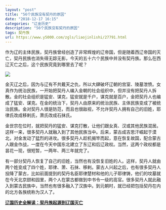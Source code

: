 ```yaml
---
layout: "post"
title: "56个民族没有契丹的原因"
date: "2018-12-17 16:15"
categories: "辽金历史"
description: "56个民族没有契丹的原因"
tags: 契丹族
url: https://www.y5000.com/zgls/liaojinlishi/27791.html
---
```






作为辽的主体民族，契丹族曾经创造了非常辉煌的辽帝国，但是随着西辽帝国的灭亡，契丹民族也消失得无踪无影，今天的五十六个民族中并没有契丹族。那么在西辽灭亡之后，这个民族究竟到哪里去了呢？

![](https://img.y5000.com/uploads/allimg/180118/8-1P11Q31352114.jpg)

金灭辽之后，因为与辽有不共戴天之仇，所以大肆破坏辽朝的宫室、陵墓泄愤。女真作为统治民族，一开始把契丹人编入金朝的社会组织中，但并没有把契丹人拆散。金的社会组织是猛安、谋克，猛安就是千户，谋克就是百户，金把契丹人也编成了猛安、谋克。在金的统治下，契丹人由原来的统治民族、主体民族变成了被统治民族。金对契丹人很是防范，而且也很敌视，不允许契丹人拥有自己的旧姓，耶律氏改成移剌氏，萧氏改成石抹氏。

金世宗在位时，就把契丹的猛安、谋克打散，让他们跟女真、汉或其他民族混居。这样一来，很多契丹人就融入到了其他民族当中。后来，蒙古成吉思汗崛起于漠北，对金发动了猛烈的进攻。很多契丹人趁机揭竿而起，意在恢复故国，配合蒙古人跟金作战，一度在今天中国东北建立了东辽和后辽政权。当然，这两个政权都是昙花一现，很短暂，一两年、两三年就完了。

有一部分契丹人恢复了自己的旧姓，当然也有没恢复旧姓的人。这样，契丹人就由两个姓变成了四个姓，耶律、萧、石抹、移剌。蒙古人兴起之后，也有很多契丹人投降了蒙古，比如前面提到的契丹名臣耶律楚材和他的儿子耶律铸，他们的坟墓就在今天北京颐和园里，两个人在蒙古都做到中书令一级的高官。很多契丹人就此融入到蒙古民族中，当然也有很多融入了汉族中。到元朝时，就已经把包括契丹在内的北方各族统称为汉人了。

**[辽国历史全解读：契丹族起源到辽国灭亡](https://www.y5000.com/zgls/liaojinlishi/2018/0118/27796.html)**
